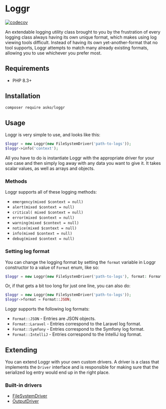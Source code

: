 # Loggr

[![codecov](https://codecov.io/gh/askonomm/loggr/graph/badge.svg?token=lQDNAnAWKn)](https://codecov.io/gh/askonomm/loggr)

An extendable logging utility class brought to you by the frustration of every logging class always having its own unique format, 
which makes using log viewing tools difficult. Instead of having its own yet-another-format that no tool supports, Loggr attempts to match 
many already existing formats, allowing you to use whichever you prefer most.

## Requirements

- PHP 8.3+

## Installation

```bash
composer require asko/loggr
```

## Usage

Loggr is very simple to use, and looks like this:

```php
$loggr = new Loggr(new FileSystemDriver('path-to-logs'));
$loggr->info('context');
```

All you have to do is instantiate Loggr with the appropriate driver for your use case and then simply 
log away with any data you want to give it. It takes scalar values, as well as arrays and objects.

### Methods

Loggr supports all of these logging methods:

- `emergency(mixed $context = null)`
- `alert(mixed $context = null)`
- `critical( mixed $context = null)`
- `error(mixed $context = null)`
- `warning(mixed $context = null)`
- `notice(mixed $context = null)`
- `info(mixed $context = null)`
- `debug(mixed $context = null)`

### Setting log format

You can change the logging format by setting the `format` variable in Loggr constructor to a value of `Format` enum, like so:

```php
$loggr = new Loggr(new FileSystemDriver('path-to-logs'), format: Format::JSON);
```

Or, if that gets a bit too long for just one line, you can also do:

```php
$loggr = new Loggr(new FileSystemDriver('path-to-logs'));
$loggr->format = Format::JSON;
```

Loggr supports the following log formats:

- `Format::JSON` - Entries are JSON objects.
- `Format::Laravel` - Entries correspond to the Laravel log format.
- `Format::Symfony` - Entries correspond to the Symfony log format.
- `Format::IntelliJ` - Entries correspond to the IntelliJ log format.

## Extending

You can extend Loggr with your own custom drivers. A driver is a class that implements the `Driver` interface and is 
responsible for making sure that the serialized log entry would end up in the right place.

### Built-in drivers

- [FileSystemDriver](https://github.com/askonomm/loggr/blob/main/src/Drivers/FileSystemDriver.php)
- [OutputDriver](https://github.com/askonomm/loggr/blob/main/src/Drivers/OutputDriver.php)